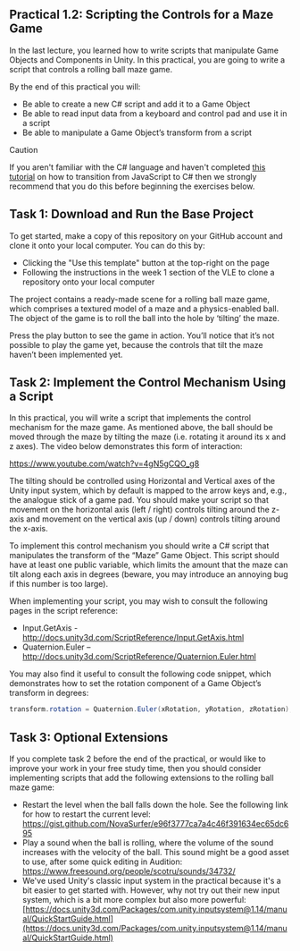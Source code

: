 ## Practical 1.2: Scripting the Controls for a Maze Game

In the last lecture, you learned how to write scripts that manipulate Game Objects and Components in Unity. In this practical, you are going to write a script that controls a rolling ball maze game.

By the end of this practical you will:

-	Be able to create a new C# script and add it to a Game Object
-	Be able to read input data from a keyboard and control pad and use it in a script
-	Be able to manipulate a Game Object’s transform from a script

> [!CAUTION]
> If you aren't familiar with the C# language and haven't completed [this tutorial](https://github.com/UoY-IM-MPIE/mpie-cs-tutorial) on how to transition from JavaScript to C# then we strongly recommend that you do this before beginning the exercises below.

## Task 1: Download and Run the Base Project

To get started, make a copy of this repository on your GitHub account and clone it onto your local computer. You can do this by:

- Clicking the "Use this template" button at the top-right on the page
- Following the instructions in the week 1 section of the VLE to clone a repository onto your local computer

The project contains a ready-made scene for a rolling ball maze game, which comprises a textured model of a maze and a physics-enabled ball. The object of the game is to roll the ball into the hole by ‘tilting’ the maze.  

Press the play button to see the game in action. You’ll notice that it’s not possible to play the game yet, because the controls that tilt the maze haven’t been implemented yet. 

## Task 2: Implement the Control Mechanism Using a Script

In this practical, you will write a script that implements the control mechanism for the maze game. As mentioned above, the ball should be moved through the maze by tilting the maze (i.e. rotating it around its x and z axes). The video below demonstrates this form of interaction:

https://www.youtube.com/watch?v=4gN5gCQO_g8

The tilting should be controlled using Horizontal and Vertical axes of the Unity input system, which by default is mapped to the arrow keys and, e.g., the analogue stick of a game pad. You should make your script so that movement on the horizontal axis (left / right) controls tilting around the z-axis and movement on the vertical axis (up / down) controls tilting around the x-axis.

To implement this control mechanism you should write a C# script that manipulates the transform of the “Maze” Game Object. This script should have at least one public variable, which limits the amount that the maze can tilt along each axis in degrees (beware, you may introduce an annoying bug if this number is too large).

When implementing your script, you may wish to consult the following pages in the script reference:

-	Input.GetAxis - http://docs.unity3d.com/ScriptReference/Input.GetAxis.html 
-	Quaternion.Euler – http://docs.unity3d.com/ScriptReference/Quaternion.Euler.html

You may also find it useful to consult the following code snippet, which demonstrates how to set the rotation component of a Game Object’s transform in degrees:

```csharp
transform.rotation = Quaternion.Euler(xRotation, yRotation, zRotation);
```

## Task 3: Optional Extensions

If you complete task 2 before the end of the practical, or would like to improve your work in your free study time, then you should consider implementing scripts that add the following extensions to the rolling ball maze game:

-	Restart the level when the ball falls down the hole. See the following link for how to restart the current level: https://gist.github.com/NovaSurfer/e96f3777ca7a4c46f391634ec65dc695
-	Play a sound when the ball is rolling, where the volume of the sound increases with the velocity of the ball. This sound might be a good asset to use, after some quick editing in Audition: https://www.freesound.org/people/scotru/sounds/34732/
- We've used Unity's classic input system in the practical because it's a bit easier to get started with. However, why not try out their new input system, which is a bit more complex but also more powerful: [https://docs.unity3d.com/Packages/com.unity.inputsystem@1.14/manual/QuickStartGuide.html](https://docs.unity3d.com/Packages/com.unity.inputsystem@1.14/manual/QuickStartGuide.html)

